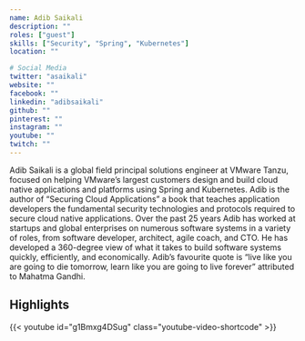 ```yaml
---
name: Adib Saikali
description: ""
roles: ["guest"]
skills: ["Security", "Spring", "Kubernetes"]
location: ""

# Social Media 
twitter: "asaikali"
website: ""
facebook: ""
linkedin: "adibsaikali"
github: ""
pinterest: ""
instagram: ""
youtube: ""
twitch: ""
---
```

<!-- markdownlint-disable MD041-->
Adib Saikali is a global field principal solutions engineer at VMware Tanzu, focused on helping VMware’s largest customers design and build cloud native applications and platforms using Spring and Kubernetes. Adib is the author of “Securing Cloud Applications” a book that teaches application developers the fundamental security technologies and protocols required to secure cloud native applications. Over the past 25 years Adib has worked at startups and global enterprises on numerous software systems in a variety of roles, from software developer, architect, agile coach, and CTO. He has developed a 360-degree view of what it takes to build software systems quickly, efficiently, and economically. Adib’s favourite quote is “live like you are going to die tomorrow, learn like you are going to live forever” attributed to Mahatma Gandhi.

<!--more-->

## Highlights

{{< youtube id="g1Bmxg4DSug" class="youtube-video-shortcode" >}}
